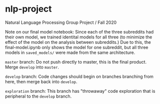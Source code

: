 # nlp-project
Natural Language Processing Group Project / Fall 2020

Note on our final model notebook:
Since each of the three subreddits had their own model, we trained identital models for all three (to minimize the effect of the model on the analysis between subreddits.) Due to this, the final-model.ipynb only shows the model for one subreddit, but all three models in `saved_models/` were made from the same architecture.

`master` branch: Do not push directly to master, this is the final product. Merge `develop` into `master`.

`develop` branch: Code changes should begin on branches branching from here, then merge back into `develop`.

`exploration` branch: This branch has "throwaway" code exploration that is peripheral to the `develop` branch.
